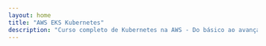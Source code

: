 ```yaml
---
layout: home
title: "AWS EKS Kubernetes"
description: "Curso completo de Kubernetes na AWS - Do básico ao avançado"
---
```


<!-- Este conteúdo será renderizado pelo layout home.html -->
